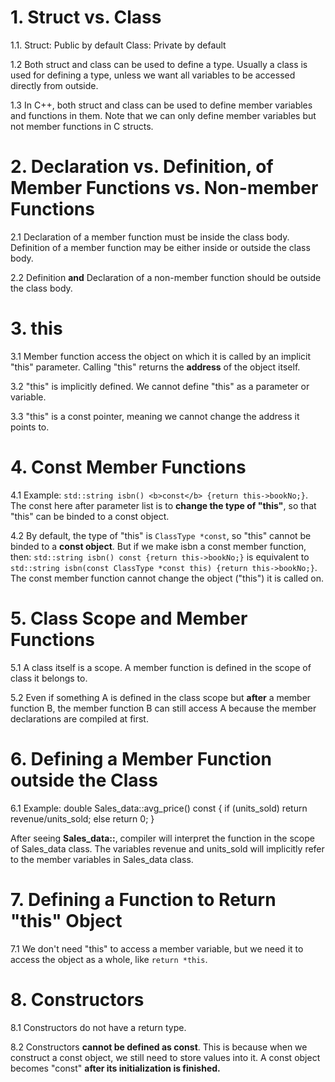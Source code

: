 # 1. Struct vs. Class

1.1. Struct: Public by default
Class: Private by default

1.2 Both struct and class can be used to define a type. Usually a class is used for defining a type, unless we want all variables to be accessed directly from outside. 

1.3 In C++, both struct and class can be used to define member variables and functions in them. Note that we can only define member variables but not member functions in C structs.

# 2. Declaration vs. Definition, of Member Functions vs. Non-member Functions

2.1 Declaration of a member function must be inside the class body. Definition of a member function may be either inside or outside the class body.

2.2 Definition <b>and</b> Declaration of a non-member function should be outside the class body.

# 3. this

3.1 Member function access the object on which it is called by an implicit "this" parameter. Calling "this" returns the <b>address</b> of the object itself.

3.2 "this" is implicitly defined. We cannot define "this" as a parameter or variable.

3.3 "this" is a const pointer, meaning we cannot change the address it points to.

# 4. Const Member Functions

4.1 Example: `std::string isbn() <b>const</b> {return this->bookNo;}`. The const here after parameter list is to <b>change the type of "this"</b>, so that "this" can be binded to a const object.

4.2 By default, the type of "this" is `ClassType *const`, so "this" cannot be binded to a <b>const object</b>. But if we make isbn a const member function, then:
`std::string isbn() const {return this->bookNo;}` is equivalent to `std::string isbn(const ClassType *const this) {return this->bookNo;}`. The const member function cannot change the object ("this") it is called on.

# 5. Class Scope and Member Functions

5.1 A class itself is a scope. A member function is defined in the scope of class it belongs to. 

5.2 Even if something A is defined in the class scope but <b>after</b> a member function B, the member function B can still access A because the member declarations are compiled at first.

# 6. Defining a Member Function outside the Class

6.1 Example:
    double Sales_data::avg_price() const {
        if (units_sold)
            return revenue/units_sold;
        else
            return 0;
    }

After seeing <b>Sales_data::</b>, compiler will interpret the function in the scope of Sales_data class. The variables revenue and units_sold will implicitly refer to the member variables in Sales_data class.

# 7. Defining a Function to Return "this" Object

7.1 We don't need "this" to access a member variable, but we need it to access the object as a whole, like `return *this`.

# 8. Constructors

8.1 Constructors do not have a return type.

8.2 Constructors <b>cannot be defined as const</b>. This is because when we construct a const object, we still need to store values into it. A const object becomes "const" <b>after its initialization is finished.</b>















